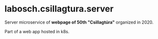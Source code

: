 # labosch.csillagtura.server

Server microservice of **webpage of 50th "Csillagtúra"** organized in 2020.

Part of a web app hosted in k8s.
